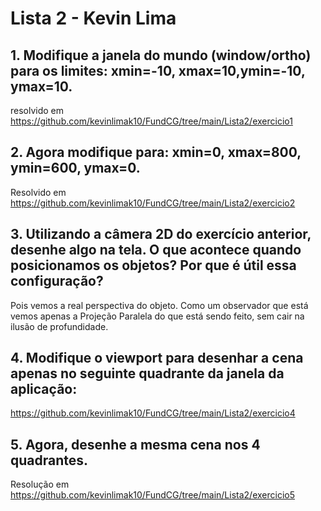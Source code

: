 
# Lista 2 - Kevin Lima



## 1. Modifique a janela do mundo (window/ortho) para os limites: xmin=-10, xmax=10,ymin=-10, ymax=10.

resolvido em https://github.com/kevinlimak10/FundCG/tree/main/Lista2/exercicio1
## 2. Agora modifique para: xmin=0, xmax=800, ymin=600, ymax=0. 

Resolvido em https://github.com/kevinlimak10/FundCG/tree/main/Lista2/exercicio2
## 3. Utilizando a câmera 2D do exercício anterior, desenhe algo na tela. O que acontece quando posicionamos os objetos? Por que é útil essa configuração?

Pois vemos a real perspectiva do objeto. Como um observador que está vemos apenas a Projeção Paralela do que está sendo feito, sem cair na ilusão de profundidade.

## 4. Modifique o viewport para desenhar a cena apenas no seguinte quadrante da janela da aplicação:

https://github.com/kevinlimak10/FundCG/tree/main/Lista2/exercicio4
## 5. Agora, desenhe a mesma cena nos 4 quadrantes.

Resolução em https://github.com/kevinlimak10/FundCG/tree/main/Lista2/exercicio5